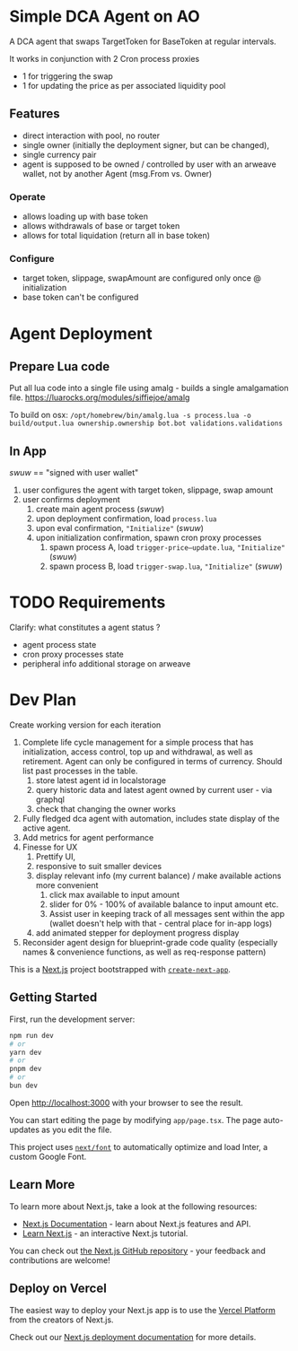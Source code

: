 # Simple DCA Agent on AO

A DCA agent that swaps TargetToken for BaseToken at regular intervals. 


It works in conjunction with 2 Cron process proxies
- 1 for triggering the swap
- 1 for updating the price as per associated liquidity pool

## Features

- direct interaction with pool, no router
- single owner (initially the deployment signer, but can be changed),
- single currency pair
- agent is supposed to be owned / controlled by user with an arweave wallet, not by another Agent (msg.From vs. Owner)

### Operate
- allows loading up with base token
- allows withdrawals of base or target token
- allows for total liquidation (return all in base token)

### Configure
- target token, slippage, swapAmount are configured only once @ initialization
- base token can't be configured


# Agent Deployment

## Prepare Lua code
Put all lua code into a single file using amalg - builds a single amalgamation file.
https://luarocks.org/modules/siffiejoe/amalg

To build on osx:
`/opt/homebrew/bin/amalg.lua -s process.lua -o build/output.lua ownership.ownership bot.bot validations.validations`

## In App
*swuw* == "signed with user wallet"

1. user configures the agent with target token, slippage, swap amount
2. user confirms deployment
   1. create main agent process (*swuw*)
   2. upon deployment confirmation, load `process.lua` 
   3. upon eval confirmation, `"Initialize"` (*swuw*)
   4. upon initialization confirmation, spawn cron proxy processes
      1. spawn process A, load `trigger-price–update.lua`, `"Initialize"` (*swuw*)
      2. spawn process B, load `trigger-swap.lua`, `"Initialize"` (*swuw*)


# TODO Requirements

Clarify: what constitutes a agent status ?
  - agent process state 
  - cron proxy processes state
  - peripheral info additional storage on arweave


# Dev Plan

Create working version for each iteration

1. Complete life cycle management for a simple process that has initialization, access control, top up and withdrawal, as well as retirement. Agent can only be configured in terms of currency. Should list past processes in the table.
   1. store latest agent id in localstorage
   2. query historic data and latest agent owned by current user - via graphql
   3. check that changing the owner works
2. Fully fledged dca agent with automation, includes state display of the active agent.
3. Add metrics for agent performance
4. Finesse for UX
   1. Prettify UI, 
   2. responsive to suit smaller devices
   3. display relevant info (my current balance) / make available actions more convenient
      1. click max available to input amount
      2. slider for 0% - 100% of available balance to input amount etc.
      3. Assist user in keeping track of all messages sent within the app (wallet doesn't help with that - central place for in-app logs)
   4. add animated stepper for deployment progress display
5. Reconsider agent design for blueprint-grade code quality (especially names & convenience functions, as well as req-response pattern)






This is a [Next.js](https://nextjs.org/) project bootstrapped with [`create-next-app`](https://github.com/vercel/next.js/tree/canary/packages/create-next-app).

## Getting Started

First, run the development server:

```bash
npm run dev
# or
yarn dev
# or
pnpm dev
# or
bun dev
```

Open [http://localhost:3000](http://localhost:3000) with your browser to see the result.

You can start editing the page by modifying `app/page.tsx`. The page auto-updates as you edit the file.

This project uses [`next/font`](https://nextjs.org/docs/basic-features/font-optimization) to automatically optimize and load Inter, a custom Google Font.

## Learn More

To learn more about Next.js, take a look at the following resources:

- [Next.js Documentation](https://nextjs.org/docs) - learn about Next.js features and API.
- [Learn Next.js](https://nextjs.org/learn) - an interactive Next.js tutorial.

You can check out [the Next.js GitHub repository](https://github.com/vercel/next.js/) - your feedback and contributions are welcome!

## Deploy on Vercel

The easiest way to deploy your Next.js app is to use the [Vercel Platform](https://vercel.com/new?utm_medium=default-template&filter=next.js&utm_source=create-next-app&utm_campaign=create-next-app-readme) from the creators of Next.js.

Check out our [Next.js deployment documentation](https://nextjs.org/docs/deployment) for more details.
